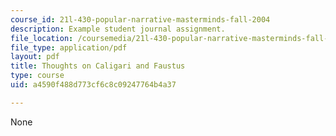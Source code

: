 ```yaml
---
course_id: 21l-430-popular-narrative-masterminds-fall-2004
description: Example student journal assignment.
file_location: /coursemedia/21l-430-popular-narrative-masterminds-fall-2004/a4590f488d773cf6c8c09247764b4a37_MIT21L_430F04_caligari.pdf
file_type: application/pdf
layout: pdf
title: Thoughts on Caligari and Faustus
type: course
uid: a4590f488d773cf6c8c09247764b4a37

---
```

None